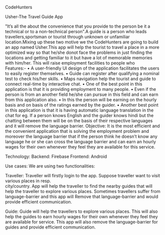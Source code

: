 CodeHunters

Usher-The Travel Guide App

"It’s all the about the convenience that you provide to the person be it a technical or to a non-technical person".A guide is a person who leads travellers,sportsman or tourist through unknown or unfamiliar location.Mixing up these two motive we the CodeHunters are going to build an app named Usher.This app will  help the tourist to travel a place in a more optimized way so that he/she donot face the problems in just finding the locations and getting familiar to it but have a lot of memorable memories with him/her. This will raise employment facilities to people who  
Features:-
•	A user-friendly UI design of the application facilitates the users to easily register themselves.
•	Guide can register after qualifying a nominal test to check his/her skills.
•	Maps navigation help the tourist and guide to connect real-time by interactive chat.
•	One of the best point in this application is that it is providing employment to many people.
•	Even if the person is from an another field he/she can pursue in this field and can earn from this application also.
•	In this the person will be earning on the hourly basis and on basis of the ratings earned by the guider.
•	Another best point in this application is that it is having automatic language translation in the chat for eg. If a person knows English and the guider knows  hindi but the chatting between them will be on the basis of their respective languages and it will remove the language barrier.
Objective:
It is the most efficient and the convenient application that is solving the employment problem and moreover the language barrier that if the person think he doesn’t know any language he or she can  cross the language barrier and can earn an hourly wages for their own whenever they feel they are available for this service.

Technology:
Backend: Firebase
Frontend: Android

Use cases:
We are using two functionalities:

Traveller:
Traveller will firstly login to the app. Suppose traveller want to visit various places in resp.  
city/country. App will help the traveller to find the nearby guides that will help the traveller to 
explore various places. Sometimes travellers suffer from language-barrier and this app will 
Remove that language-barrier and would provide efficient communication.

Guide:
Guide will help the travellers to explore various places. This will also help the guides to earn hourly 
wages for their own whenever they feel they are available for service.
This app will also remove the language-barrier for guides and provide efficient communication.






